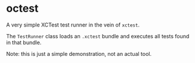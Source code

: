 # octest

A very simple XCTest test runner in the vein of `xctest`.

The `TestRunner` class loads an `.xctest` bundle and executes all tests found in that bundle.

Note: this is just a simple demonstration, not an actual tool.
